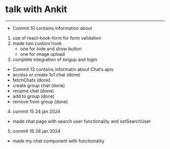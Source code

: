 # talk with Ankit

---

- Commit 10 contains information about

1. use of react-hook-form for form validation
2. made two custom hook
   - one for hide and show button
   - one for image upload
3. complete integration of singup and login

- Commit 13 contains informatin about
  Chat’s apis
- access or create 1o1 chat (done)
- fetchChats (done)
- create group chat (done)
- rename chat (done)
- add to group (done)
- remove from group (done)

4. commit 15 24 jan 2024

- made chat page with search user functionality and setSearchUser

5. commit 16 24 jan 2024

- made my chat component with functionality
